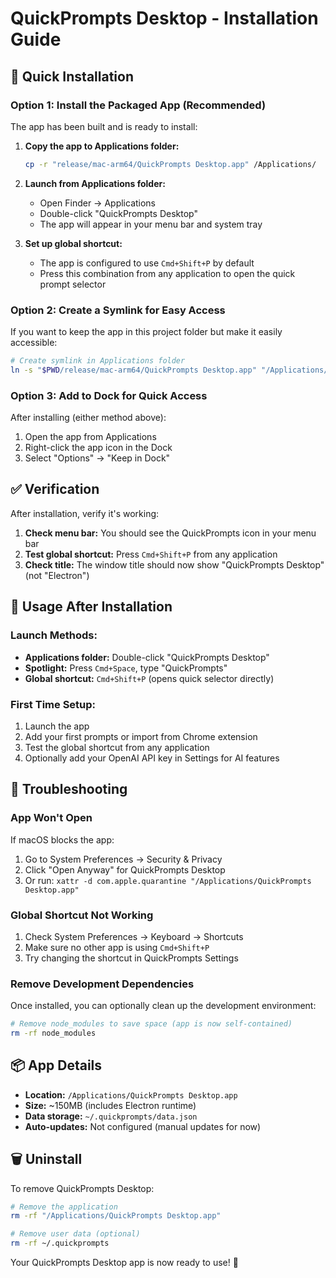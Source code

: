 # QuickPrompts Desktop - Installation Guide

## 🚀 **Quick Installation**

### Option 1: Install the Packaged App (Recommended)
The app has been built and is ready to install:

1. **Copy the app to Applications folder:**
   ```bash
   cp -r "release/mac-arm64/QuickPrompts Desktop.app" /Applications/
   ```

2. **Launch from Applications folder:**
   - Open Finder → Applications
   - Double-click "QuickPrompts Desktop"
   - The app will appear in your menu bar and system tray

3. **Set up global shortcut:**
   - The app is configured to use `Cmd+Shift+P` by default
   - Press this combination from any application to open the quick prompt selector

### Option 2: Create a Symlink for Easy Access
If you want to keep the app in this project folder but make it easily accessible:

```bash
# Create symlink in Applications folder
ln -s "$PWD/release/mac-arm64/QuickPrompts Desktop.app" "/Applications/QuickPrompts Desktop.app"
```

### Option 3: Add to Dock for Quick Access
After installing (either method above):

1. Open the app from Applications
2. Right-click the app icon in the Dock
3. Select "Options" → "Keep in Dock"

## ✅ **Verification**

After installation, verify it's working:

1. **Check menu bar:** You should see the QuickPrompts icon in your menu bar
2. **Test global shortcut:** Press `Cmd+Shift+P` from any application
3. **Check title:** The window title should now show "QuickPrompts Desktop" (not "Electron")

## 🎯 **Usage After Installation**

### Launch Methods:
- **Applications folder:** Double-click "QuickPrompts Desktop"
- **Spotlight:** Press `Cmd+Space`, type "QuickPrompts"
- **Global shortcut:** `Cmd+Shift+P` (opens quick selector directly)

### First Time Setup:
1. Launch the app
2. Add your first prompts or import from Chrome extension
3. Test the global shortcut from any application
4. Optionally add your OpenAI API key in Settings for AI features

## 🔧 **Troubleshooting**

### App Won't Open
If macOS blocks the app:
1. Go to System Preferences → Security & Privacy
2. Click "Open Anyway" for QuickPrompts Desktop
3. Or run: `xattr -d com.apple.quarantine "/Applications/QuickPrompts Desktop.app"`

### Global Shortcut Not Working
1. Check System Preferences → Keyboard → Shortcuts
2. Make sure no other app is using `Cmd+Shift+P`
3. Try changing the shortcut in QuickPrompts Settings

### Remove Development Dependencies
Once installed, you can optionally clean up the development environment:
```bash
# Remove node_modules to save space (app is now self-contained)
rm -rf node_modules
```

## 📦 **App Details**

- **Location:** `/Applications/QuickPrompts Desktop.app`
- **Size:** ~150MB (includes Electron runtime)
- **Data storage:** `~/.quickprompts/data.json`
- **Auto-updates:** Not configured (manual updates for now)

## 🗑️ **Uninstall**

To remove QuickPrompts Desktop:
```bash
# Remove the application
rm -rf "/Applications/QuickPrompts Desktop.app"

# Remove user data (optional)
rm -rf ~/.quickprompts
```

Your QuickPrompts Desktop app is now ready to use! 🎉